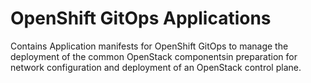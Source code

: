 # OpenShift GitOps Applications

Contains Application manifests for OpenShift GitOps to manage the deployment of
the common OpenStack componentsin preparation for network configuration and
deployment of an OpenStack control plane.
